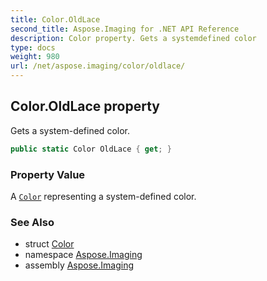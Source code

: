 ```yaml
---
title: Color.OldLace
second_title: Aspose.Imaging for .NET API Reference
description: Color property. Gets a systemdefined color
type: docs
weight: 980
url: /net/aspose.imaging/color/oldlace/
---
```

## Color.OldLace property

Gets a system-defined color.

```csharp
public static Color OldLace { get; }
```

### Property Value

A [`Color`](../) representing a system-defined color.

### See Also

* struct [Color](../)
* namespace [Aspose.Imaging](../../color/)
* assembly [Aspose.Imaging](../../../)


